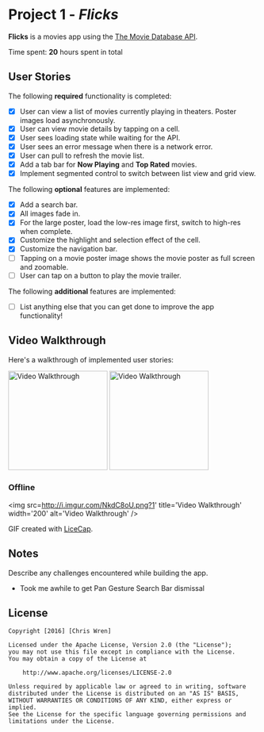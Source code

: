 # Project 1 - *Flicks*

**Flicks** is a movies app using the [The Movie Database API](http://docs.themoviedb.apiary.io/#).

Time spent: **20** hours spent in total

## User Stories

The following **required** functionality is completed:

- [x] User can view a list of movies currently playing in theaters. Poster images load asynchronously.
- [x] User can view movie details by tapping on a cell.
- [x] User sees loading state while waiting for the API.
- [x] User sees an error message when there is a network error.
- [x] User can pull to refresh the movie list.
- [x] Add a tab bar for **Now Playing** and **Top Rated** movies.
- [x] Implement segmented control to switch between list view and grid view.

The following **optional** features are implemented:

- [x] Add a search bar.
- [x] All images fade in.
- [x] For the large poster, load the low-res image first, switch to high-res when complete.
- [x] Customize the highlight and selection effect of the cell.
- [x] Customize the navigation bar.
- [ ] Tapping on a movie poster image shows the movie poster as full screen and zoomable.
- [ ] User can tap on a button to play the movie trailer.

The following **additional** features are implemented:

- [ ] List anything else that you can get done to improve the app functionality!

## Video Walkthrough

Here's a walkthrough of implemented user stories:

<img src='http://i.imgur.com/vX0wvQw.gif?1' title='Video Walkthrough' width='200' alt='Video Walkthrough' />
<img src='http://i.imgur.com/C5fxRN0.gif?1' title='Video Walkthrough' width='200' alt='Video Walkthrough' />

### Offline
<img src=http://i.imgur.com/NkdC8oU.png?1' title='Video Walkthrough' width='200' alt='Video Walkthrough' />

GIF created with [LiceCap](http://www.cockos.com/licecap/).

## Notes

Describe any challenges encountered while building the app.
- Took me awhile to get Pan Gesture Search Bar dismissal

## License

    Copyright [2016] [Chris Wren]

    Licensed under the Apache License, Version 2.0 (the "License");
    you may not use this file except in compliance with the License.
    You may obtain a copy of the License at

        http://www.apache.org/licenses/LICENSE-2.0

    Unless required by applicable law or agreed to in writing, software
    distributed under the License is distributed on an "AS IS" BASIS,
    WITHOUT WARRANTIES OR CONDITIONS OF ANY KIND, either express or implied.
    See the License for the specific language governing permissions and
    limitations under the License.
